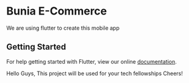 # Bunia E-Commerce

We are using flutter to create this mobile app

## Getting Started

For help getting started with Flutter, view our online
[documentation](https://flutter.io/).

Hello Guys, This project will be used for your tech fellowships Cheers!
